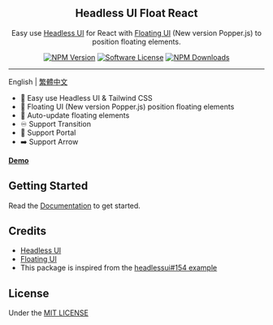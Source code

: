 <h2 align="center">Headless UI Float React</h2>

<p align="center">
  Easy use <a href="https://headlessui.dev/">Headless UI</a> for React with <a href="https://floating-ui.com/">Floating UI</a> (New version Popper.js) to position floating elements.
</p>

<p align="center">
  <a href="https://www.npmjs.com/package/headlessui-float-react"><img src="https://img.shields.io/npm/v/headlessui-float-react?style=flat-square" alt="NPM Version"></a>
  <a href="https://github.com/ycs77/headlessui-float/blob/main/packages/headlessui-float-react/LICENSE.md"><img src="https://img.shields.io/badge/license-MIT-brightgreen?style=flat-square" alt="Software License"></a>
  <a href="https://www.npmjs.com/package/headlessui-float-react"><img src="https://img.shields.io/npm/dt/headlessui-float-react?style=flat-square" alt="NPM Downloads"></a>
</p>

<hr>

English | [繁體中文](README-zh-TW.md)

* 💙 Easy use Headless UI & Tailwind CSS
* 💬 Floating UI (New version Popper.js) position floating elements
* 🔔 Auto-update floating elements
* ♾️ Support Transition
* 🚪 Support Portal
* ➡️ Support Arrow

[**Demo**](https://stackblitz.com/github/ycs77/headlessui-float/tree/main/examples/example-react?file=src%2FApp.jsx)

## Getting Started

Read the [Documentation](https://headlessui-float.vercel.app/) to get started.

## Credits

* [Headless UI](https://headlessui.dev/)
* [Floating UI](https://floating-ui.com/)
* This package is inspired from the [headlessui#154 example](https://github.com/tailwindlabs/headlessui/issues/154)

## License
Under the [MIT LICENSE](LICENSE.md)

